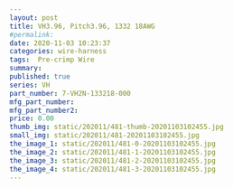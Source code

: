 ```yaml
---
layout: post
title: VH3.96, Pitch3.96, 1332 18AWG
#permalink: 
date: 2020-11-03 10:23:37
categories: wire-harness
tags:  Pre-crimp Wire
summary: 
published: true 
series: VH
part_number: 7-VH2N-133218-000
mfg_part_number: 
mfg_part_number2: 
price: 0.00
thumb_img: static/202011/481-thumb-20201103102455.jpg
small_img: static/202011/481-20201103102455.jpg
the_image_1: static/202011/481-0-20201103102455.jpg
the_image_2: static/202011/481-1-20201103102455.jpg
the_image_3: static/202011/481-2-20201103102455.jpg
the_image_4: static/202011/481-3-20201103102455.jpg
---
```



